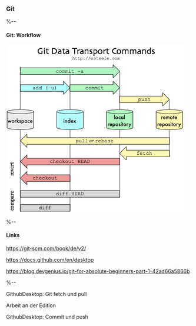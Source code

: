### Git 




%--
#### Git: Workflow
![images/git-transport.webp](images/git-transport.webp)

%--
#### Links

https://git-scm.com/book/de/v2/

https://docs.github.com/en/desktop

https://blog.devgenius.io/git-for-absolute-beginners-part-1-42ad66a5866b

%--

GithubDesktop: Git fetch und pull

Arbeit an der Edition

GithubDesktop: Commit und push
